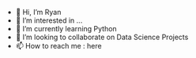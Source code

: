 - 👋 Hi, I’m Ryan
- 👀 I’m interested in ...
- 🌱 I’m currently learning Python
- 💞️ I’m looking to collaborate on Data Science Projects
- 📫 How to reach me : here

<!---
SKULL1313/SKULL1313 is a ✨ special ✨ repository because its `README.md` (this file) appears on your GitHub profile.
You can click the Preview link to take a look at your changes.
--->
